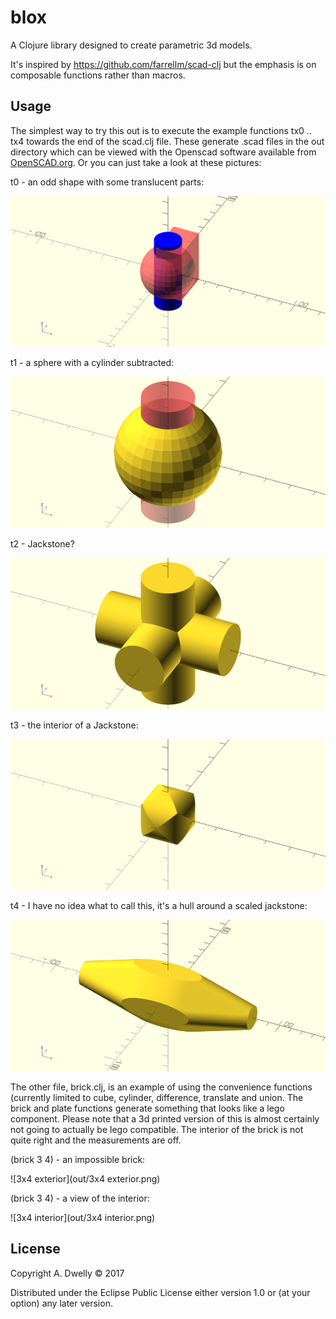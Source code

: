 # blox

A Clojure library designed to create parametric 3d models. 

It's inspired by https://github.com/farrellm/scad-clj but the emphasis is on composable functions rather than macros. 

## Usage

The simplest way to try this out is to execute the example functions tx0 .. tx4 towards the end of the scad.clj file. These generate .scad files in the out directory which can be viewed with the Openscad software available from [OpenSCAD.org](http://www.openscad.org/index.html). Or you can just take a look at these pictures:

t0 - an odd shape with some translucent parts:

![t0.clj - an odd shape with some translucent parts](out/t0.png)

t1 - a sphere with a cylinder subtracted:

![t1 - a sphere with a cylinder subtracted](out/t1.png)

t2 - Jackstone?

![t2 - - Jackstone?](out/t2.png)

t3 - the interior of a Jackstone:

![t3](out/t3.png)

t4 - I have no idea what to call this, it's a hull around a scaled jackstone:

![t4](out/t4.png)

The other file, brick.clj, is an example of using the convenience functions (currently limited to cube, cylinder, difference, translate and union. The brick and plate functions generate something that looks like a lego component. Please note that a 3d printed version of this is almost certainly not going to actually be lego compatible. The interior of the brick is not quite right and the measurements are off. 

(brick 3 4) - an impossible brick:

![3x4 exterior](out/3x4 exterior.png)

(brick 3 4) - a view of the interior:

![3x4 interior](out/3x4 interior.png)



## License

Copyright A. Dwelly © 2017

Distributed under the Eclipse Public License either version 1.0 or (at
your option) any later version.
